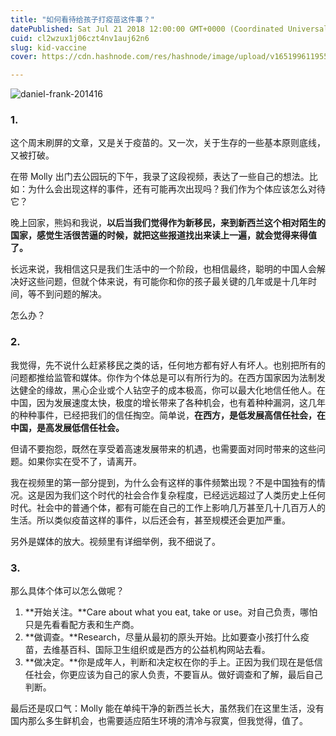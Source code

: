 ```yaml
---
title: "如何看待给孩子打疫苗这件事？"
datePublished: Sat Jul 21 2018 12:00:00 GMT+0000 (Coordinated Universal Time)
cuid: cl2wzux1j06czt4nv1auj62n6
slug: kid-vaccine
cover: https://cdn.hashnode.com/res/hashnode/image/upload/v1651996119551/eWd0KzHmF.jpg

---
```


![daniel-frank-201416](https://i.imgur.com/uIHhGVr.jpg)

### 1.
这个周末刷屏的文章，又是关于疫苗的。又一次，关于生存的一些基本原则底线，又被打破。

在带 Molly 出门去公园玩的下午，我录了这段视频，表达了一些自己的想法。比如：为什么会出现这样的事件，还有可能再次出现吗？我们作为个体应该怎么对待它？

晚上回家，熊妈和我说，**以后当我们觉得作为新移民，来到新西兰这个相对陌生的国家，感觉生活很苦逼的时候，就把这些报道找出来读上一遍，就会觉得来得值了。**

长远来说，我相信这只是我们生活中的一个阶段，也相信最终，聪明的中国人会解决好这些问题，但就个体来说，有可能你和你的孩子最关键的几年或是十几年时间，等不到问题的解决。

怎么办？

### 2.
我觉得，先不说什么赶紧移民之类的话，任何地方都有好人有坏人。也别把所有的问题都推给监管和媒体。你作为个体总是可以有所行为的。在西方国家因为法制发达健全的缘故，黑心企业或个人钻空子的成本极高，你可以最大化地信任他人。在中国，因为发展速度太快，极度的增长带来了各种机会，也有着种种漏洞，这几年的种种事件，已经把我们的信任掏空。简单说，**在西方，是低发展高信任社会，在中国，是高发展低信任社会。**

但请不要抱怨，既然在享受着高速发展带来的机遇，也需要面对同时带来的这些问题。如果你实在受不了，请离开。

我在视频里的第一部分提到，为什么会有这样的事件频繁出现？不是中国独有的情况。这是因为我们这个时代的社会合作复杂程度，已经远远超过了人类历史上任何时代。社会中的普通个体，都有可能在自己的工作上影响几万甚至几十几百万人的生活。所以类似疫苗这样的事件，以后还会有，甚至规模还会更加严重。

另外是媒体的放大。视频里有详细举例，我不细说了。

### 3.

那么具体个体可以怎么做呢？

1. **开始关注。**Care about what you eat, take or use。对自己负责，哪怕只是先看看配方表和生产商。
2. **做调查。**Research，尽量从最初的原头开始。比如要查小孩打什么疫苗，去维基百科、国际卫生组织或是西方的公益机构网站去看。
3. **做决定。**你是成年人，判断和决定权在你的手上。正因为我们现在是低信任社会，你更应该为自己的家人负责，不要盲从。做好调查和了解，最后自己判断。

最后还是叹口气：Molly 能在单纯干净的新西兰长大，虽然我们在这里生活，没有国内那么多生鲜机会，也需要适应陌生环境的清冷与寂寞，但我觉得，值了。